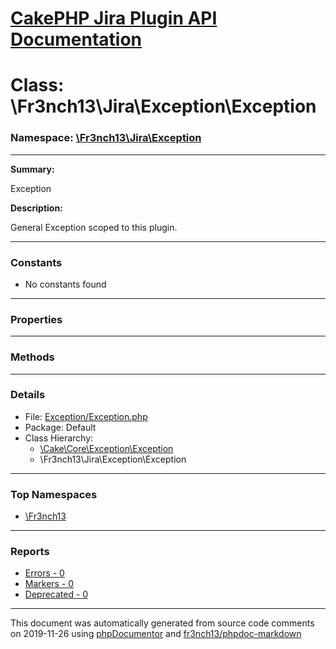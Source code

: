 # [CakePHP Jira Plugin API Documentation](../home.md)

# Class: \Fr3nch13\Jira\Exception\Exception
### Namespace: [\Fr3nch13\Jira\Exception](../namespaces/Fr3nch13.Jira.Exception.md)
---
**Summary:**

Exception

**Description:**

General Exception scoped to this plugin.

---
### Constants
* No constants found
---
### Properties
---
### Methods
---
### Details
* File: [Exception/Exception.php](../files/Exception.Exception.md)
* Package: Default
* Class Hierarchy: 
  * [\Cake\Core\Exception\Exception]()
  * \Fr3nch13\Jira\Exception\Exception


---

### Top Namespaces

* [\Fr3nch13](../namespaces/Fr3nch13.html.md)

---

### Reports
* [Errors - 0](../reports/errors.md)
* [Markers - 0](../reports/markers.md)
* [Deprecated - 0](../reports/deprecated.md)

---

This document was automatically generated from source code comments on 2019-11-26 using [phpDocumentor](http://www.phpdoc.org/) and [fr3nch13/phpdoc-markdown](https://github.com/fr3nch13/phpdoc-markdown)
